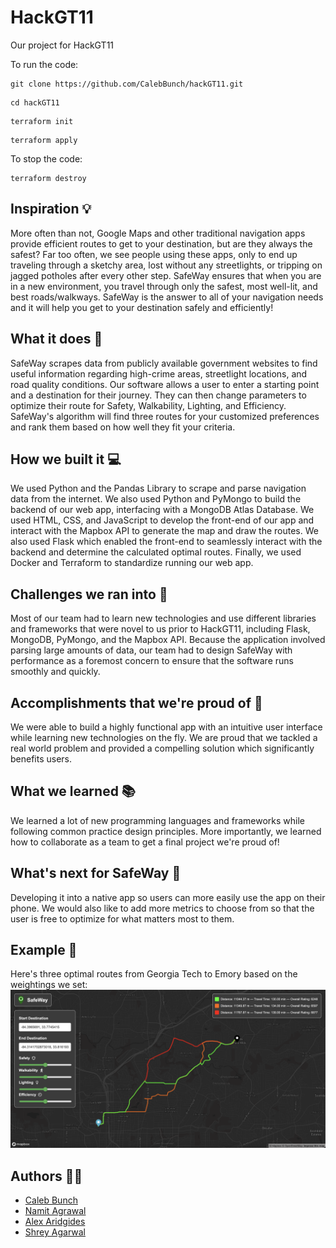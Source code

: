# HackGT11

Our project for HackGT11

To run the code:

```
git clone https://github.com/CalebBunch/hackGT11.git
```

```
cd hackGT11
```

```
terraform init
```

```
terraform apply
```

To stop the code:

```
terraform destroy
```

## Inspiration 💡

More often than not, Google Maps and other traditional navigation apps provide efficient routes to get to your destination, but are they always the safest? Far too often, we see people using these apps, only to end up traveling through a sketchy area, lost without any streetlights, or tripping on jagged potholes after every other step. SafeWay ensures that when you are in a new environment, you travel through only the safest, most well-lit, and best roads/walkways. SafeWay is the answer to all of your navigation needs and it will help you get to your destination safely and efficiently!

## What it does 🧐

SafeWay scrapes data from publicly available government websites to find useful information regarding high-crime areas, streetlight locations, and road quality conditions. Our software allows a user to enter a starting point and a destination for their journey. They can then change parameters to optimize their route for Safety, Walkability, Lighting, and Efficiency. SafeWay's algorithm will find three routes for your customized preferences and rank them based on how well they fit your criteria.

## How we built it 💻

We used Python and the Pandas Library to scrape and parse navigation data from the internet. We also used Python and PyMongo to build the backend of our web app, interfacing with a MongoDB Atlas Database. We used HTML, CSS, and JavaScript to develop the front-end of our app and interact with the Mapbox API to generate the map and draw the routes. We also used Flask which enabled the front-end to seamlessly interact with the backend and determine the calculated optimal routes. Finally, we used Docker and Terraform to standardize running our web app.

## Challenges we ran into 👾

Most of our team had to learn new technologies and use different libraries and frameworks that were novel to us prior to HackGT11, including Flask, MongoDB, PyMongo, and the Mapbox API. Because the application involved parsing large amounts of data, our team had to design SafeWay with performance as a foremost concern to ensure that the software runs smoothly and quickly.

## Accomplishments that we're proud of 🌟

We were able to build a highly functional app with an intuitive user interface while learning new technologies on the fly. We are proud that we tackled a real world problem and provided a compelling solution which significantly benefits users.

## What we learned 📚

We learned a lot of new programming languages and frameworks while following common practice design principles. More importantly, we learned how to collaborate as a team to get a final project we're proud of!

## What's next for SafeWay 🔮

Developing it into a native app so users can more easily use the app on their phone. We would also like to add more metrics to choose from so that the user is free to optimize for what matters most to them.

## Example 📸

Here's three optimal routes from Georgia Tech to Emory based on the weightings we set:
![Example Image](static/images/gt_emory_path.png)

## Authors 👨‍💻

- [Caleb Bunch](https://github.com/CalebBunch)
- [Namit Agrawal](https://github.com/Namitagr1)
- [Alex Aridgides](https://github.com/leapingturtlefrog)
- [Shrey Agarwal](https://github.com/agshrey)
